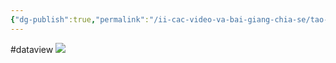 ```yaml
---
{"dg-publish":true,"permalink":"/ii-cac-video-va-bai-giang-chia-se/tao-mot-list-tu-mot-folder-hoac-subfolder/","dgPassFrontmatter":true,"noteIcon":"1","created":"","updated":""}
---
```


#dataview 
![](https://i.imgur.com/841PTzR.png)
